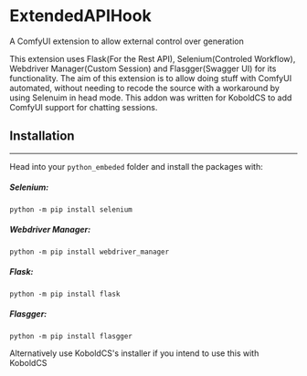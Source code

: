 # ExtendedAPIHook
A ComfyUI extension to allow external control over generation

This extension uses Flask(For the Rest API), Selenium(Controled Workflow), Webdriver Manager(Custom Session) and Flasgger(Swagger UI) for its functionality. The aim of this extension is to allow doing stuff with ComfyUI automated, without needing to recode the source with a workaround by using Selenuim in head mode.
This addon was written for KoboldCS to add ComfyUI support for chatting sessions.

## Installation

------------

Head into your `python_embeded` folder and install the packages with:
##### Selenium:
```python -m pip install selenium```
##### Webdriver Manager:
```python -m pip install webdriver_manager```
##### Flask:
```python -m pip install flask```
##### Flasgger:
```python -m pip install flasgger```

Alternatively use KoboldCS's installer if you intend to use this with KoboldCS
